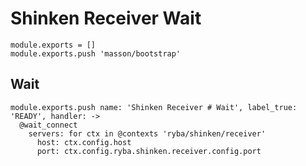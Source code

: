 
# Shinken Receiver Wait

    module.exports = []
    module.exports.push 'masson/bootstrap'

## Wait

    module.exports.push name: 'Shinken Receiver # Wait', label_true: 'READY', handler: ->
      @wait_connect
        servers: for ctx in @contexts 'ryba/shinken/receiver'
          host: ctx.config.host
          port: ctx.config.ryba.shinken.receiver.config.port

